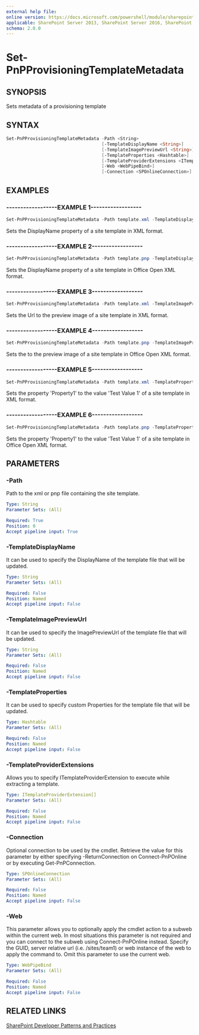 ```yaml
---
external help file:
online version: https://docs.microsoft.com/powershell/module/sharepoint-pnp/set-pnpprovisioningtemplatemetadata
applicable: SharePoint Server 2013, SharePoint Server 2016, SharePoint Server 2019, SharePoint Online
schema: 2.0.0
---
```

# Set-PnPProvisioningTemplateMetadata

## SYNOPSIS
Sets metadata of a provisioning template

## SYNTAX

```powershell
Set-PnPProvisioningTemplateMetadata -Path <String>
                                    [-TemplateDisplayName <String>]
                                    [-TemplateImagePreviewUrl <String>]
                                    [-TemplateProperties <Hashtable>]
                                    [-TemplateProviderExtensions <ITemplateProviderExtension[]>]
                                    [-Web <WebPipeBind>]
                                    [-Connection <SPOnlineConnection>]
```

## EXAMPLES

### ------------------EXAMPLE 1------------------
```powershell
Set-PnPProvisioningTemplateMetadata -Path template.xml -TemplateDisplayName "DisplayNameValue"
```

Sets the DisplayName property of a site template in XML format.

### ------------------EXAMPLE 2------------------
```powershell
Set-PnPProvisioningTemplateMetadata -Path template.pnp -TemplateDisplayName "DisplayNameValue"
```

Sets the DisplayName property of a site template in Office Open XML format.

### ------------------EXAMPLE 3------------------
```powershell
Set-PnPProvisioningTemplateMetadata -Path template.xml -TemplateImagePreviewUrl "Full URL of the Image Preview"
```

Sets the Url to the preview image of a site template in XML format.

### ------------------EXAMPLE 4------------------
```powershell
Set-PnPProvisioningTemplateMetadata -Path template.pnp -TemplateImagePreviewUrl "Full URL of the Image Preview"
```

Sets the to the preview image of a site template in Office Open XML format.

### ------------------EXAMPLE 5------------------
```powershell
Set-PnPProvisioningTemplateMetadata -Path template.xml -TemplateProperties @{"Property1" = "Test Value 1"; "Property2"="Test Value 2"}
```

Sets the property 'Property1' to the value 'Test Value 1' of a site template in XML format.

### ------------------EXAMPLE 6------------------
```powershell
Set-PnPProvisioningTemplateMetadata -Path template.pnp -TemplateProperties @{"Property1" = "Test Value 1"; "Property2"="Test Value 2"}
```

Sets the property 'Property1' to the value 'Test Value 1' of a site template in Office Open XML format.

## PARAMETERS

### -Path
Path to the xml or pnp file containing the site template.

```yaml
Type: String
Parameter Sets: (All)

Required: True
Position: 0
Accept pipeline input: True
```

### -TemplateDisplayName
It can be used to specify the DisplayName of the template file that will be updated.

```yaml
Type: String
Parameter Sets: (All)

Required: False
Position: Named
Accept pipeline input: False
```

### -TemplateImagePreviewUrl
It can be used to specify the ImagePreviewUrl of the template file that will be updated.

```yaml
Type: String
Parameter Sets: (All)

Required: False
Position: Named
Accept pipeline input: False
```

### -TemplateProperties
It can be used to specify custom Properties for the template file that will be updated.

```yaml
Type: Hashtable
Parameter Sets: (All)

Required: False
Position: Named
Accept pipeline input: False
```

### -TemplateProviderExtensions
Allows you to specify ITemplateProviderExtension to execute while extracting a template.

```yaml
Type: ITemplateProviderExtension[]
Parameter Sets: (All)

Required: False
Position: Named
Accept pipeline input: False
```

### -Connection
Optional connection to be used by the cmdlet. Retrieve the value for this parameter by either specifying -ReturnConnection on Connect-PnPOnline or by executing Get-PnPConnection.

```yaml
Type: SPOnlineConnection
Parameter Sets: (All)

Required: False
Position: Named
Accept pipeline input: False
```

### -Web
This parameter allows you to optionally apply the cmdlet action to a subweb within the current web. In most situations this parameter is not required and you can connect to the subweb using Connect-PnPOnline instead. Specify the GUID, server relative url (i.e. /sites/team1) or web instance of the web to apply the command to. Omit this parameter to use the current web.

```yaml
Type: WebPipeBind
Parameter Sets: (All)

Required: False
Position: Named
Accept pipeline input: False
```

## RELATED LINKS

[SharePoint Developer Patterns and Practices](https://aka.ms/sppnp)

